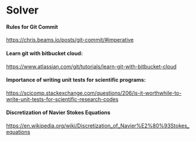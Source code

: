 # Solver
#### Rules for Git Commit
https://chris.beams.io/posts/git-commit/#imperative

#### Learn git with bitbucket cloud: 
https://www.atlassian.com/git/tutorials/learn-git-with-bitbucket-cloud

#### Importance of writing unit tests for scientific programs:
https://scicomp.stackexchange.com/questions/206/is-it-worthwhile-to-write-unit-tests-for-scientific-research-codes

#### Discretization of Navier Stokes Equations
https://en.wikipedia.org/wiki/Discretization_of_Navier%E2%80%93Stokes_equations
